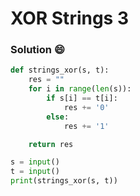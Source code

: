 # XOR Strings 3

### Solution :smile:
```python
def strings_xor(s, t):
    res = ""
    for i in range(len(s)):
        if s[i] == t[i]:
            res += '0'
        else:
            res += '1'

    return res

s = input()
t = input()
print(strings_xor(s, t))
```
